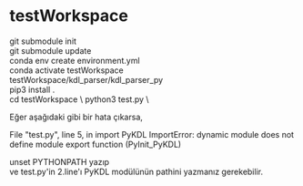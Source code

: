 # testWorkspace
git submodule init \
git submodule update\
conda env create environment.yml \
conda activate testWorkspace \
testWorkspace/kdl_parser/kdl_parser_py \
pip3 install . \
cd testWorkspace \ 
python3 test.py \

Eğer aşağıdaki gibi bir hata çıkarsa,

File "test.py", line 5, in <module>
    import PyKDL
ImportError: dynamic module does not define module export function (PyInit_PyKDL)

unset PYTHONPATH  yazıp \
ve test.py'in 2.line'ı PyKDL modülünün pathini yazmanız gerekebilir.
